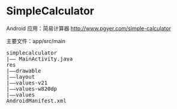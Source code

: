 SimpleCalculator
================

Android 应用：简易计算器
http://www.pgyer.com/simple-calculator

主要文件：app/src/main
<pre>
simplecalculator
|—— MainActivity.java
res
|——drawable
|——layout
|——values-v21
|——values-w820dp
|——values
AndroidManifest.xml
</pre>
